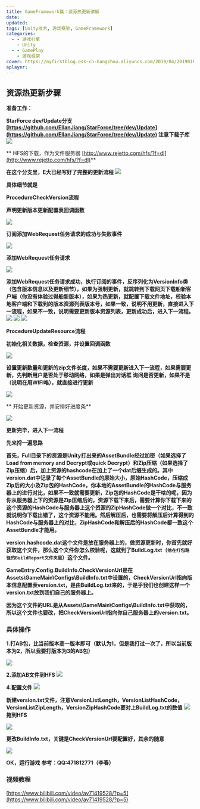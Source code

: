 ```yaml
---
title: GameFramework篇：资源热更新讲解
date:
updated:
tags: [Unity技术, 游戏框架, GameFramework]
categories:
  - - 游戏引擎
    - Unity
  - - GamePlay
    - 游戏框架
cover: https://myfirstblog.oss-cn-hangzhou.aliyuncs.com/2019/04/20190105164355598.png
aplayer:
---
```

<meta name="referrer" content="no-referrer" />

##  资源热更新步骤

  **准备工作：**

 **StarForce dev/Update分支 [https://github.com/EllanJiang/StarForce/tree/dev/Update](https://github.com/EllanJiang/StarForce/tree/dev/Update) 注意下载子库**
 ![](https://myfirstblog.oss-cn-hangzhou.aliyuncs.com/2019/04/ru1.png)

 ** HFS的下载，作为文件服务器 [http://www.rejetto.com/hfs/?f=dl](http://www.rejetto.com/hfs/?f=dl)**

 **在这个分支里，E大已经写好了完整的更新流程**
![](https://myfirstblog.oss-cn-hangzhou.aliyuncs.com/2019/04/ru2.png)

 **具体细节就是**

 **ProcedureCheckVersion流程**

 **声明更新版本更新配置表回调函数**

![](https://myfirstblog.oss-cn-hangzhou.aliyuncs.com/2019/04/ru3.png)

 **订阅添加WebRequest任务请求的成功与失败事件**

![](https://myfirstblog.oss-cn-hangzhou.aliyuncs.com/2019/04/ru4.png)

 **添加WebRequest任务请求**

![](https://myfirstblog.oss-cn-hangzhou.aliyuncs.com/2019/04/ru5.png)

 **添加WebRequest任务请求成功，执行订阅的事件，反序列化为VersionInfo类（包含版本信息以及更新细节），如果为强制更新，就跳转到下载网页下载船新客户端（你没有体验过得船新版本），如果为热更新，就配置下载文件地址，校验本地客户端和下载到的版本资源列表版本号，如果一致，说明不用更新，直接进入下一流程，如果不一致，说明需要更新版本资源列表，更新成功后，进入下一流程。**
![](https://myfirstblog.oss-cn-hangzhou.aliyuncs.com/2019/04/ru6.png)
![](https://myfirstblog.oss-cn-hangzhou.aliyuncs.com/2019/04/ru7.png)
![](https://myfirstblog.oss-cn-hangzhou.aliyuncs.com/2019/04/ru8.png)

 **ProcedureUpdateResource流程**

 **初始化相关数据，检查资源，并设置回调函数**

![](https://myfirstblog.oss-cn-hangzhou.aliyuncs.com/2019/04/ru9.png)

 **设置更新数量和更新的zip文件长度，如果不需要更新进入下一流程，如果需要更新，先判断用户是否处于移动网络，如果是弹出对话框** **询问是否更新，如果不是（说明在用WIFI咯），就直接进行更新**

![](https://myfirstblog.oss-cn-hangzhou.aliyuncs.com/2019/04/ru10.png)

 ** 开始更新资源，并安排好进度条**

![](https://myfirstblog.oss-cn-hangzhou.aliyuncs.com/2019/04/ru11.png)

 **更新完毕，进入下一流程**

**先来捋一遍思路**

 **首先，Full目录下的资源是Unity打出来的AssetBundle经过加密（如果选择了Load from memory and Decrypt或quick Decrypt）和Zip压缩（如果选择了Zip压缩）后，加上资源的hashcode在加上了一个dat后缀生成的。其中version.dat中记录了每个AssetBundle的原始大小，原始HashCode，压缩成Zip后的大小及Zip包的HashCode，你本地的AssetBundle的HashCode与服务器上的进行对比，如果不一致就需要更新，Zip包的HashCode是干啥的呢，因为你从服务器上下的资源是Zip压缩后的，资源下载下来后，需要计算你下载下来的这个资源的HashCode与服务器上这个资源的ZipHashCode做一个对比，不一致就说明你下载出错了，这个资源不能用。然后解压后，也需要将解压后计算得到的HashCode与服务器上的对比，ZipHashCode和解压后的HashCode都一致这个AssetBundle才能用。**

 **version.hashcode.dat这个文件是放在服务器上的，做资源更新时，你首先就好获取这个文件，那么这个文件你怎么校验呢，这就到了BuildLog.txt（`他在打包路径的BuildReport文件夹里`）这个文件。**

 **GameEntry.Config.BuildInfo.CheckVersionUrl是在Assets\GameMain\Configs\BuildInfo.txt中设置的，CheckVersionUrl指向版本信息配置表version.txt，是由BuildLog.txt来的，于是乎我们也创建这样一个version.txt放到我们自己的服务器上。**

 **因为这个文件的URL是从Assets\GameMain\Configs\BuildInfo.txt中获取的，所以这个文件也要改，把CheckVersionUrl指向你自己服务器上的version.txt。**

### 具体操作

 **1.打AB包，比当前版本高一版本即可（默认为1，但是我打过一次了，所以当前版本为2，所以我要打版本为3的AB包）**

![](https://myfirstblog.oss-cn-hangzhou.aliyuncs.com/2019/04/ru12.png)

 **2.添加AB文件到HFS**
![](https://myfirstblog.oss-cn-hangzhou.aliyuncs.com/2019/04/QQ截图20191102132436.png)

 **4.配置文件**
![](https://myfirstblog.oss-cn-hangzhou.aliyuncs.com/2019/04/QQ截图20191102132046.png)

 **新建version.txt文件，注意VersionListLength，VersionListHashCode，VersionListZipLength，VersionZipHashCode要对上BuildLog.txt的数值**
![](https://myfirstblog.oss-cn-hangzhou.aliyuncs.com/2019/04/QQ截图20191102132156.png)
 **拖到HFS**

![](https://myfirstblog.oss-cn-hangzhou.aliyuncs.com/2019/04/ru17.png)

 **更改BuildInfo.txt，关键是CheckVersionUrl要配置好，其余的随意**

![](https://myfirstblog.oss-cn-hangzhou.aliyuncs.com/2019/04/ry18.png)

 **OK，运行游戏**
 **参考：QQ:471812771（李春）**
### 视频教程
[https://www.bilibili.com/video/av71419528/?p=5](https://www.bilibili.com/video/av71419528/?p=5)
